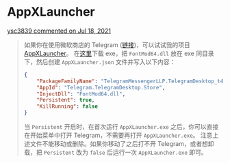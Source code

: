 # AppXLauncher

[ysc3839 commented on Jul 18, 2021](https://github.com/ysc3839/FontMod/issues/70#issuecomment-882069692)

> 如果你在使用微软商店的 Telegram ([链接](https://www.microsoft.com/store/productId/9NZTWSQNTD0S))，可以试试我的项目 [AppXLauncher](https://github.com/ysc3839/AppXLauncher)。
> 在[这里](https://github.com/ysc3839/AppXLauncher/actions/runs/1042583200)下载 exe，把 `FontMod64.dll` 放在 exe 同目录下，然后创建 `AppXLauncher.json` 文件并写入以下内容：
> 
> ``` json
> {
>     "PackageFamilyName": "TelegramMessengerLLP.TelegramDesktop_t4vj0pshhgkwm",
>     "AppId": "Telegram.TelegramDesktop.Store",
>     "InjectDll": "FontMod64.dll",
>     "Persistent": true,
>     "KillRunning": false
> }
> ```
> 
> 当 `Persistent` 开启时，在首次运行 `AppXLauncher.exe` 之后，你可以直接在开始菜单中打开 Telegram，不需要再打开 `AppXLauncher.exe`。
> 注意上述文件不能移动或删除。如果你移动了之后打不开 Telegram，或者想卸载，把 `Persistent` 改为 `false` 后运行一次 `AppXLauncher.exe` 即可。
